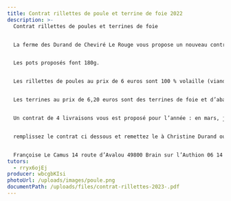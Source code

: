 ```yaml
---
title: Contrat rillettes de poule et terrine de foie 2022
description: >-
  Contrat rillettes de poules et terrines de foie


  La ferme des Durand de Cheviré Le Rouge vous propose un nouveau contrat terrines et rillettes. Après 1 an et demi de bons et loyaux services, une partie des poules de la ferme est transformée en terrines et rillettes.


  Les pots proposés font 180g.


  Les rillettes de poules au prix de 6 euros sont 100 % volaille (viande de poule et graisse de canard.)


  Les terrines au prix de 6,20 euros sont des terrines de foie et d’abats, viande de poule et graisse de porc.


  Un contrat de 4 livraisons vous est proposé pour l’année : en mars, juin septembre et décembre. Livraison le premier jeudi du mois


  remplissez le contrat ci dessous et remettez le à Christine Durand ou Françoise Le Camus tutrice du contrat rillettes et terrines


  Françoise Le Camus 14 route d’Avalou 49800 Brain sur l’Authion 06 14 44 28 95
tutors:
  - rryx6ojEj
producer: wbcgbKIsi
photoUrl: /uploads/images/poule.png
documentPath: /uploads/files/contrat-rillettes-2023-.pdf
---
```

